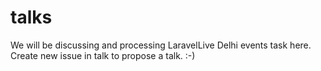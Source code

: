 # talks
We will be discussing and processing LaravelLive Delhi events task here. Create new issue in talk to propose a talk. :-)
